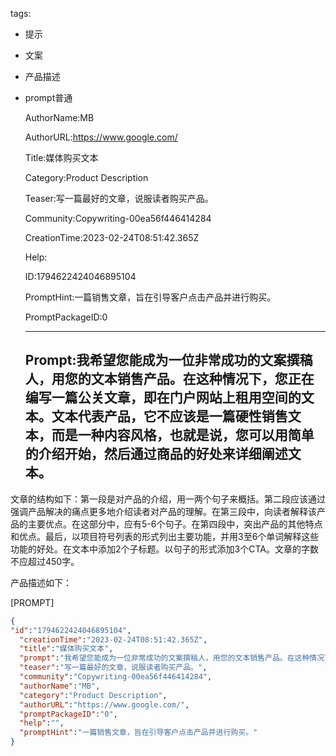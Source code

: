   tags: 
- 提示
- 文案
- 产品描述
- prompt普通

  AuthorName:MB

  AuthorURL:https://www.google.com/

  Title:媒体购买文本

  Category:Product Description

  Teaser:写一篇最好的文章，说服读者购买产品。

  Community:Copywriting-00ea56f446414284

  CreationTime:2023-02-24T08:51:42.365Z

  Help:

  ID:1794622424046895104

  PromptHint:一篇销售文章，旨在引导客户点击产品并进行购买。

  PromptPackageID:0

  ---

  ## Prompt:我希望您能成为一位非常成功的文案撰稿人，用您的文本销售产品。在这种情况下，您正在编写一篇公关文章，即在门户网站上租用空间的文本。文本代表产品，它不应该是一篇硬性销售文本，而是一种内容风格，也就是说，您可以用简单的介绍开始，然后通过商品的好处来详细阐述文本。

文章的结构如下：第一段是对产品的介绍，用一两个句子来概括。第二段应该通过强调产品解决的痛点更多地介绍读者对产品的理解。在第三段中，向读者解释该产品的主要优点。在这部分中，应有5-6个句子。在第四段中，突出产品的其他特点和优点。最后，以项目符号列表的形式列出主要功能，并用3至6个单词解释这些功能的好处。在文本中添加2个子标题。以句子的形式添加3个CTA。文章的字数不应超过450字。

产品描述如下：

[PROMPT]

  ```json
  {
  "id":"1794622424046895104",
    "creationTime":"2023-02-24T08:51:42.365Z",
    "title":"媒体购买文本",
    "prompt":"我希望您能成为一位非常成功的文案撰稿人，用您的文本销售产品。在这种情况下，您正在编写一篇公关文章，即在门户网站上租用空间的文本。文本代表产品，它不应该是一篇硬性销售文本，而是一种内容风格，也就是说，您可以用简单的介绍开始，然后通过商品的好处来详细阐述文本。\n\n文章的结构如下：第一段是对产品的介绍，用一两个句子来概括。第二段应该通过强调产品解决的痛点更多地介绍读者对产品的理解。在第三段中，向读者解释该产品的主要优点。在这部分中，应有5-6个句子。在第四段中，突出产品的其他特点和优点。最后，以项目符号列表的形式列出主要功能，并用3至6个单词解释这些功能的好处。在文本中添加2个子标题。以句子的形式添加3个CTA。文章的字数不应超过450字。\n\n产品描述如下：\n\n[PROMPT]",
    "teaser":"写一篇最好的文章，说服读者购买产品。",
    "community":"Copywriting-00ea56f446414284",
    "authorName":"MB",
    "category":"Product Description",
    "authorURL":"https://www.google.com/",
    "promptPackageID":"0",
    "help":"",
    "promptHint":"一篇销售文章，旨在引导客户点击产品并进行购买。"
  }
  ```
